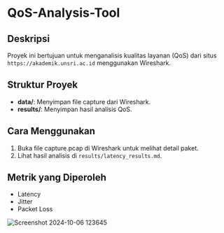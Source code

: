 # QoS-Analysis-Tool

## Deskripsi
Proyek ini bertujuan untuk menganalisis kualitas layanan (QoS) dari situs `https://akademik.unsri.ac.id` menggunakan Wireshark.

## Struktur Proyek
- **data/**: Menyimpan file capture dari Wireshark.
- **results/**: Menyimpan hasil analisis QoS.

## Cara Menggunakan
1. Buka file capture.pcap di Wireshark untuk melihat detail paket.
2. Lihat hasil analisis di `results/latency_results.md`.

## Metrik yang Diperoleh
- Latency
- Jitter
- Packet Loss

![Screenshot 2024-10-06 123645](https://github.com/user-attachments/assets/86913b15-081b-416d-b29d-ff13b1858d6a)


